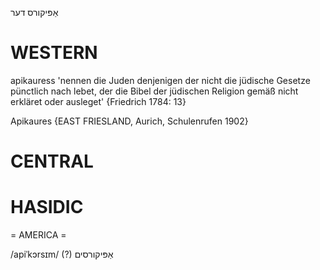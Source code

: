 אַפּיקורס
דער

WESTERN
========

apikauress 'nennen die Juden denjenigen der nicht die jüdische Gesetze pünctlich nach lebet, der die Bibel der jüdischen Religion gemäß nicht erkläret oder ausleget' {Friedrich 1784: 13}

Apikaures {EAST FRIESLAND, Aurich, Schulenrufen 1902}

CENTRAL
========

HASIDIC
=======
= AMERICA = 

/apiˈkɔrsɪm/ (?) אַפּיקורסים